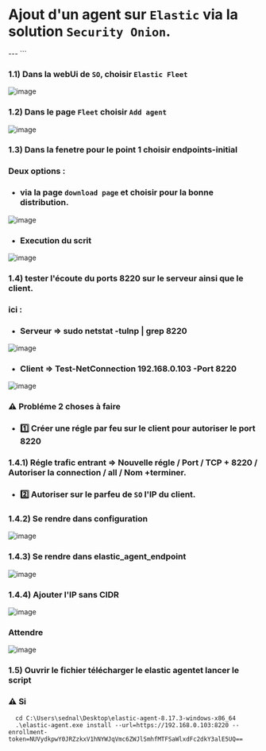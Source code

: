 # Ajout d'un agent sur `Elastic` via la solution `Security Onion`.

---          ```

### 1.1) Dans la webUi de `SO`, choisir `Elastic Fleet`
![image](https://github.com/user-attachments/assets/296c7980-638a-4ea2-9fab-afe5e92aee09)

### 1.2) Dans le page `Fleet` choisir `Add agent`
![image](https://github.com/user-attachments/assets/d283d01d-123c-4efd-8b9e-bfeb22134c5c)

### 1.3) Dans la fenetre pour le point 1 choisir endpoints-initial

### Deux options :
* ### via la page `download page` et choisir pour la bonne distribution.
![image](https://github.com/user-attachments/assets/a9b3fb47-106d-48f5-8d8e-b5f1bc110d38)
* ### Execution  du scrit
![image](https://github.com/user-attachments/assets/37990778-9ba4-4529-bced-88c5676c34c1)

### 1.4) tester l'écoute du ports 8220 sur le serveur ainsi que le client.

### ici :
* ### Serveur => sudo netstat -tulnp | grep 8220
![image](https://github.com/user-attachments/assets/b2167572-c8a2-4f8c-92df-cbc96e9a4011)

* ### Client =>  Test-NetConnection 192.168.0.103 -Port 8220
![image](https://github.com/user-attachments/assets/5c37f585-d9bc-4880-92fd-e123f6a08f0d)
### ⚠️  Probléme 2 choses à faire 
* ### 1️⃣ Créer une régle par feu sur le client pour autoriser le port 8220
### 1.4.1) Régle trafic entrant => Nouvelle régle / Port / TCP + 8220 / Autoriser la connection / all / Nom +terminer.

* ### 2️⃣ Autoriser sur le parfeu de `SO` l'IP du client.
### 1.4.2) Se rendre dans configuration
![image](https://github.com/user-attachments/assets/1e0d034b-0348-4d2f-99b5-f716e687d435)

### 1.4.3) Se rendre dans elastic_agent_endpoint
![image](https://github.com/user-attachments/assets/8c08cf7a-e0ec-4da9-8327-495c4477ff9f)

### 1.4.4) Ajouter l'IP sans CIDR
![image](https://github.com/user-attachments/assets/62bfb12d-272b-4ef0-896a-dbb2d57d03d7)

### Attendre 
![image](https://github.com/user-attachments/assets/298e41aa-62aa-40e0-8861-4aba4c07d08e)

### 1.5) Ouvrir le fichier télécharger le elastic agentet lancer le script 
### ⚠️ Si 
      cd C:\Users\sednal\Desktop\elastic-agent-8.17.3-windows-x86_64
      .\elastic-agent.exe install --url=https://192.168.0.103:8220 --enrollment-token=NUVydkpwY0JRZzkxV1hNYWJqVmc6ZWJlSmhfMTFSaWlxdFc2dkY3alE5UQ==












































